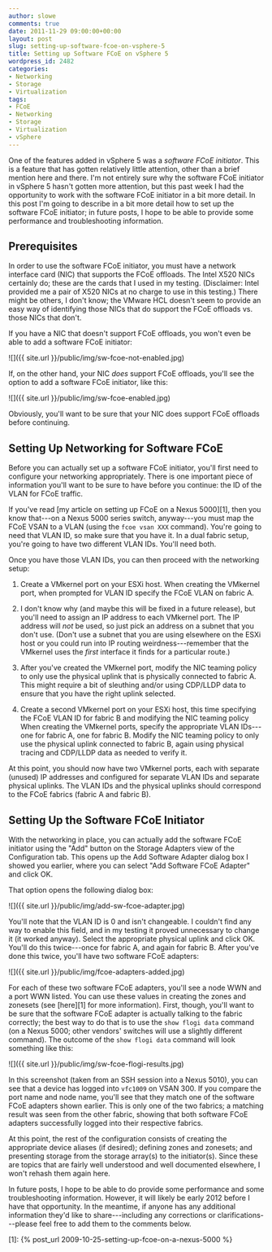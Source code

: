 ```yaml
---
author: slowe
comments: true
date: 2011-11-29 09:00:00+00:00
layout: post
slug: setting-up-software-fcoe-on-vsphere-5
title: Setting up Software FCoE on vSphere 5
wordpress_id: 2482
categories:
- Networking
- Storage
- Virtualization
tags:
- FCoE
- Networking
- Storage
- Virtualization
- vSphere
---
```


One of the features added in vSphere 5 was a _software FCoE initiator_. This is a feature that has gotten relatively little attention, other than a brief mention here and there. I'm not entirely sure why the software FCoE initiator in vSphere 5 hasn't gotten more attention, but this past week I had the opportunity to work with the software FCoE initiator in a bit more detail. In this post I'm going to describe in a bit more detail how to set up the software FCoE initiator; in future posts, I hope to be able to provide some performance and troubleshooting information.

## Prerequisites

In order to use the software FCoE initiator, you must have a network interface card (NIC) that supports the FCoE offloads. The Intel X520 NICs certainly do; these are the cards that I used in my testing. (Disclaimer: Intel provided me a pair of X520 NICs at no charge to use in this testing.) There might be others, I don't know; the VMware HCL doesn't seem to provide an easy way of identifying those NICs that do support the FCoE offloads vs. those NICs that don't.

If you have a NIC that doesn't support FCoE offloads, you won't even be able to add a software FCoE initiator:

![]({{ site.url }}/public/img/sw-fcoe-not-enabled.jpg)

If, on the other hand, your NIC _does_ support FCoE offloads, you'll see the option to add a software FCoE initiator, like this:

![]({{ site.url }}/public/img/sw-fcoe-enabled.jpg)

Obviously, you'll want to be sure that your NIC does support FCoE offloads before continuing.

## Setting Up Networking for Software FCoE

Before you can actually set up a software FCoE initiator, you'll first need to configure your networking appropriately. There is one important piece of information you'll want to be sure to have before you continue: the ID of the VLAN for FCoE traffic.

If you've read [my article on setting up FCoE on a Nexus 5000][1], then you know that---on a Nexus 5000 series switch, anyway---you must map the FCoE VSAN to a VLAN (using the `fcoe vsan XXX` command). You're going to need that VLAN ID, so make sure that you have it. In a dual fabric setup, you're going to have two different VLAN IDs. You'll need both.

Once you have those VLAN IDs, you can then proceed with the networking setup:

1. Create a VMkernel port on your ESXi host. When creating the VMkernel port, when prompted for VLAN ID specify the FCoE VLAN on fabric A.

2. I don't know why (and maybe this will be fixed in a future release), but you'll need to assign an IP address to each VMkernel port. The IP address will _not_ be used, so just pick an address on a subnet that you don't use. (Don't use a subnet that you are using elsewhere on the ESXi host or you could run into IP routing weirdness---remember that the VMkernel uses the _first_ interface it finds for a particular route.)

3. After you've created the VMkernel port, modify the NIC teaming policy to only use the physical uplink that is physically connected to fabric A. This might require a bit of sleuthing and/or using CDP/LLDP data to ensure that you have the right uplink selected.

4. Create a second VMkernel port on your ESXi host, this time specifying the FCoE VLAN ID for fabric B and modifying the NIC teaming policy 
When creating the VMkernel ports, specify the appropriate VLAN IDs---one for fabric A, one for fabric B. Modify the NIC teaming policy to only use the physical uplink connected to fabric B, again using physical tracing and CDP/LLDP data as needed to verify it.

At this point, you should now have two VMkernel ports, each with separate (unused) IP addresses and configured for separate VLAN IDs and separate physical uplinks. The VLAN IDs and the physical uplinks should correspond to the FCoE fabrics (fabric A and fabric B).

## Setting Up the Software FCoE Initiator

With the networking in place, you can actually add the software FCoE initiator using the "Add" button on the Storage Adapters view of the Configuration tab. This opens up the Add Software Adapter dialog box I showed you earlier, where you can select "Add Software FCoE Adapter" and click OK.

That option opens the following dialog box:

![]({{ site.url }}/public/img/add-sw-fcoe-adapter.jpg)

You'll note that the VLAN ID is 0 and isn't changeable. I couldn't find any way to enable this field, and in my testing it proved unnecessary to change it (it worked anyway). Select the appropriate physical uplink and click OK. You'll do this twice---once for fabric A, and again for fabric B. After you've done this twice, you'll have two software FCoE adapters:

![]({{ site.url }}/public/img/fcoe-adapters-added.jpg)

For each of these two software FCoE adapters, you'll see a node WWN and a port WWN listed. You can use these values in creating the zones and zonesets (see [here][1] for more information). First, though, you'll want to be sure that the software FCoE adapter is actually talking to the fabric correctly; the best way to do that is to use the `show flogi data` command (on a Nexus 5000; other vendors' switches will use a slightly different command). The outcome of the `show flogi data` command will look something like this:

![]({{ site.url }}/public/img/sw-fcoe-flogi-results.jpg)

In this screenshot (taken from an SSH session into a Nexus 5010), you can see that a device has logged into `vfc1009` on VSAN 300. If you compare the port name and node name, you'll see that they match one of the software FCoE adapters shown earlier. This is only one of the two fabrics; a matching result was seen from the other fabric, showing that both software FCoE adapters successfully logged into their respective fabrics.

At this point, the rest of the configuration consists of creating the appropriate device aliases (if desired); defining zones and zonesets; and presenting storage from the storage array(s) to the initiator(s). Since these are topics that are fairly well understood and well documented elsewhere, I won't rehash them again here.

In future posts, I hope to be able to do provide some performance and some troubleshooting information. However, it will likely be early 2012 before I have that opportunity. In the meantime, if anyone has any additional information they'd like to share---including any corrections or clarifications---please feel free to add them to the comments below.

[1]: {% post_url 2009-10-25-setting-up-fcoe-on-a-nexus-5000 %}
